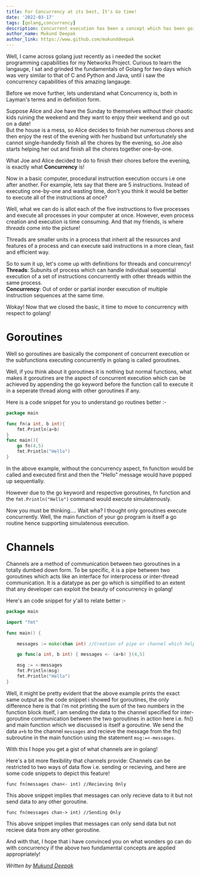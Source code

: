 ```yaml
---  
title: For Concurrency at its best, It's Go time!  
date: '2022-03-17'  
tags: [golang,concurrency]  
description: Concurrent execution has been a concept which has been going around for years but has it ever been THIS easy in the developer's side!?  
author_name: Mukund Deepak
author_link: https://www.github.com/mukunddeepak
---  
```



Well, I came across golang just recently as i needed the socket programming capabilities for my Networks Project. Curious to learn the langauge, I sat and grinded the fundamentals of Golang for two days which was very similar to that of C and Python and Java, until i saw the concurrency capabilities of this amazing langauge.  

Before we move further, lets understand what Concurrency is, both in Layman's terms and in definition form.  

Suppose Alice and Joe have the Sunday to themselves without their chaotic kids ruining the weekend and they want to enjoy their weekend and go out on a date!  
But the house is a mess, so Alice decides to finish her numerous chores and then enjoy the rest of the evening with her husband but unfortunately she cannot single-handedly finish all the chores by the evening, so Joe also starts helping her out and finish all the chores together one-by-one.  

What Joe and Alice decided to do to finish their chores before the evening, is exactly what **Concurrency** is!  

Now in a basic computer, procedural instruction execution occurs i.e one after another. For example, lets say that there are 5 instructions. Instead of executing one-by-one and wasting time, don't you think it would be better to execute all of the instructions at once?  

Well, what we can do is allot each of the five instructions to five processes and execute all processes in your computer at once. However, even process creation and execution is time consuming. And that my friends, is where *threads* come into the picture!  

Threads are smaller units in a process that inherit all the resources and features of a process and can execute said instructions in a more clean, fast and efficient way.  

So to sum it up, let's come up with definitions for threads and concurrency!  
    **Threads**: Subunits of process which can handle individual sequential execution of a set of instructions concurrently with other threads within the same process.   
    **Concurrency**: Out of order or partial inorder execution of multiple instruction sequences at the same time.  

Wokay! Now that we closed the basic, it time to move to concurrency with respect to golang!  

# Goroutines  
Well so goroutines are basically the component of concurrent execution or the subfunctions executing concurrently in golang is called goroutines.  

Well, if you think about it goroutines it is nothing but normal functions, what makes it goroutines are the aspect of concurrent execution which can be achieved by appending the go keyword before the function call to execute it in a seperate thread along with other goroutines if any.  

Here is a code snippet for you to understand go routines better :-  
```go
package main

func fn(a int, b int){
    fmt.Println(a+b)
}
func main(){
    go fn(4,5)
    fmt.Println("Hello")
}
``` 
In the above example, without the concurrency aspect, fn function would be called and executed first and then the "Hello" message would have popped up sequentially.  
  
However due to the go keyword and respective goroutines, fn function and the `fmt.Println("Hello")` command would execute simulatenously.  
  
Now you must be thinking.... Wait wha? I thought only goroutines execute concurrently. Well, the main function of your go program is itself a go routine hence supporting simulatenous execution.  

# Channels  
Channels are a method of communication between two goroutines in a totally dumbed down form. To be specific, it is a pipe between two goroutines which acts like an interface for interprocess or inter-thread communication. It is a datatype as per go which is simplified to an extent that any developer can exploit the beauty of concurrency in golang!  

Here's an code snippet for y'all to relate better :-
```go
package main

import "fmt"

func main() {

    messages := make(chan int) //Creation of pipe or channel which helps in inter-goroutine communication but only data of int type.

    go func(a int, b int) { messages <- (a+b) }(4,5)

    msg := <-messages
    fmt.Println(msg)
    fmt.Println("Hello")
}
```  
  
Well, it might be pretty evident that the above example prints the exact same output as the code snippet i showed for goroutines, the only difference here is that i'm not printing the sum of the two numbers in the function block itself, i am sending the data to the channel specified for inter-goroutine communication between the two goroutines in action here i.e. fn() and main function which we discussed is itself a goroutine.  We send the data `a+b` to the channel `messages` and recieve the message from the fn() subroutine in the main function using the statement `msg:=<-messages`.  

With this I hope you get a gist of what channels are in golang!

Here's a bit more flexibility that channels provide:
Channels can be restricted to two ways of data flow i.e. sending or recieving, and here are some code snippets to depict this feature!
  
`func fn(messages chan<- int) //Recieving Only`  
  
This above snippet implies that messages can only recieve data to it but not send data to any other goroutine.
  
`func fn(messages chan-> int) //Sending Only`  
  
This above snippet implies that messages can only send data but not recieve data from any other goroutine.  

And with that, I hope that i have convinced you on what wonders go can do with concurrency if the above two fundamental concepts are applied appropriately!  
  
*Written by [Mukund Deepak](https://www.github.com/mukunddeepak)*  